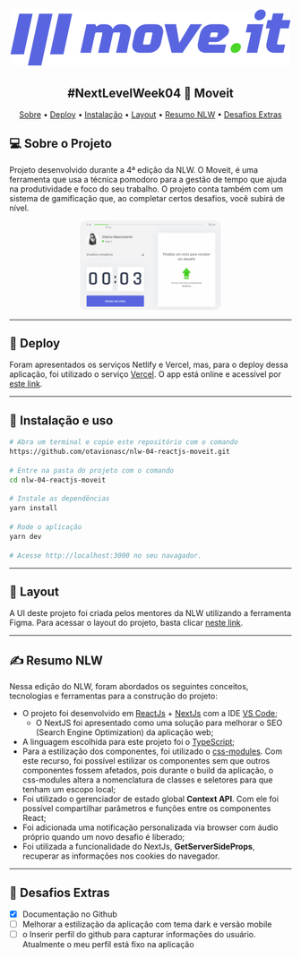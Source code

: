 <h1 align="center">
    <img alt="Moveit" title="#Moveit" src="./public/logo-full.svg" />
</h1>

<h2 align="center"> 
	#NextLevelWeek04 🚀 Moveit
</h2>

<p align="center">
 <a href="#-sobre-o-projeto">Sobre</a> •
  <a href="#-deploy">Deploy</a> •
  <a href="#-instalação">Instalação</a> •
  <a href="#-layout">Layout</a> • 
  <a href="#-resumo-nlw">Resumo NLW</a> • 
  <a href="#-desafios-extras">Desafios Extras</a> 
 </p>

## 💻 Sobre o Projeto
Projeto desenvolvido durante a 4ª edição da NLW. O Moveit, é uma ferramenta que usa a técnica pomodoro para a gestão de tempo que ajuda na produtividade e foco do seu trabalho. O projeto conta também com um sistema de gamificação que, ao completar certos desafios, você subirá de nível.

<p align="center">
  <img alt="Projeto Moveit" src="./public/project-running.gif" style="border-radius: 10px;" width="50%;"/>
</p>

---

## 🚀 Deploy
Foram apresentados os serviços Netlify e Vercel, mas, para o deploy dessa aplicação, foi utilizado o serviço [Vercel](https://vercel.com/). O app está online e acessível por [este link](https://nlw04-moveit-one.vercel.app/).

---

## 🔧 Instalação e uso

```bash
# Abra um terminal e copie este repositório com o comando
https://github.com/otavionasc/nlw-04-reactjs-moveit.git

# Entre na pasta do projeto com o comando
cd nlw-04-reactjs-moveit

# Instale as dependências
yarn install

# Rode o aplicação
yarn dev

# Acesse http://localhost:3000 no seu navagador.
```
---

## 🎨 Layout
A UI deste projeto foi criada pelos mentores da NLW utilizando a ferramenta Figma. Para acessar o layout do projeto, basta clicar [neste link](https://www.figma.com/file/n9J6604nMGB7Cgt2vEVtWb/Move.it-1.0-(Dark-Mode)?node-id=154786%3A44).

---

## ✍ Resumo NLW
Nessa edição do NLW, foram abordados os seguintes conceitos, tecnologias e ferramentas para a construção do projeto:
- O projeto foi desenvolvido em [ReactJs](https://reactjs.org/) + [NextJs](https://nextjs.org/) com a IDE [VS Code](https://code.visualstudio.com/);
  - O NextJS foi apresentado como uma solução para melhorar o SEO (Search Engine Optimization) da aplicação web;
- A linguagem escolhida para este projeto foi o [TypeScript](https://www.typescriptlang.org/);
- Para a estilização dos componentes, foi utilizado o [css-modules](https://github.com/css-modules/css-modules). Com este recurso, foi possível estilizar os componentes sem que outros componentes fossem afetados, pois durante o build da aplicação, o css-modules altera a nomenclatura de classes e seletores para que tenham um escopo local;
- Foi utilizado o gerenciador de estado global **Context API**. Com ele foi possível compartilhar parâmetros e funções entre os componentes React;
- Foi adicionada uma notificação personalizada via browser com áudio próprio quando um novo desafio é liberado;
- Foi utilizada a funcionalidade do NextJs, **GetServerSideProps**, recuperar as informações nos cookies do navegador.

---

## 💪 Desafios Extras

- [x]	Documentação no Github
- [ ]	Melhorar a estilização da aplicação com tema dark e versão mobile
- [ ]	o	Inserir perfil do github para capturar informações do usuário. Atualmente o meu perfil está fixo na aplicação
